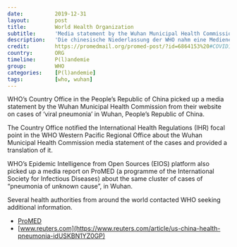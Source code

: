 ```yaml
---
date:          2019-12-31
layout:        post
title:         World Health Organization
subtitle:      'Media statement by the Wuhan Municipal Health Commission'
description:   'Die chinesische Niederlassung der WHO nahm eine Medienerklärung der Wuhan Municipal Health Commission von ihrer Website zu Fällen einer "viralen Lungenentzündung" in Wuhan, Volksrepublik China, auf.'
credit:        https://promedmail.org/promed-post/?id=6864153%20#COVID19
country:       ORG
timeline:      P(l)andemie
group:         WHO
categories:    [P(l)andemie]
tags:          [who, wuhan]
---
```

WHO’s Country Office in the People’s Republic of China picked up a media statement by the Wuhan Municipal Health Commission from their website on cases of ‘viral pneumonia’ in Wuhan, People’s Republic of China.

The Country Office notified the International Health Regulations (IHR) focal point in the WHO Western Pacific Regional Office about the Wuhan Municipal Health Commission media statement of the cases and provided a translation of it.

WHO’s Epidemic Intelligence from Open Sources (EIOS) platform also picked up a media report on ProMED (a programme of the International Society for Infectious Diseases) about the same cluster of cases of “pneumonia of unknown cause”, in Wuhan.

Several health authorities from around the world contacted WHO seeking additional information.

 * [ProMED](https://promedmail.org/promed-post/?id=6864153%20#COVID19)
 * [www.reuters.com](https://www.reuters.com/article/us-china-health-pneumonia-idUSKBN1YZ0GP)
